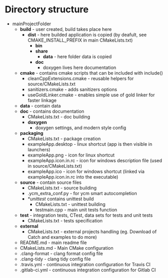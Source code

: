 


# Directory structure

* mainProjectFolder
    - **build** - user created, build takes place here
        + **dist** - here builded application is copied (by deafult, see CMAKE_INSTALL_PREFIX in main CMakeLists.txt)
            * **bin**
            * **share**
                - **data** - here folder data is copied
            * **doc**
                - doxygen lives here documentation
    - **cmake** - contains cmake scripts that can be included with include()
        + cleanCppExtensions.cmake - reusable helpers for source/CMakeLists.txt
        + sanitizers.cmake - adds sanitizers options
        + useGoldLinker.cmake - enables simple use of gold linker for faster linkage
    - **data** - contain data
    - **doc** - contains documentation
        + CMakeLists.txt - doc building
        + **doxygen**
            * doxygen settings, and modern style config
    - **packaging**
        + CMakeLists.txt - package creation
        + exampleApp.desktop - linux shortcut (app is then visible in launchers)
        + exampleApp.png - icon for linux shortcut
        + exampleApp.icon.in.rc - icon for windows description file (used in source/CMakeLists.txt)
        + exampleApp.ico - icon for windows shortcut (linked via exampleApp.icon.in.rc into the executable)
    - **source** - contain source files
        + CMakeLists.txt - source building
        + .ycm_extra_conf.py - for ycm smart autocompletion
        + **unittest* contains unittest build
            + CMakeLists.txt - unittest building
            + testmain.cpp - main unit tests function
    - **test** - integration tests, CTest, data sets for tests and unit tests
        + CMakeLists.txt - tests specification
    - **external**
        + CMakeLists.txt - external projects handling (eg. Download of Catch and examples to do more)
    - README.md - main readme file
    - CMakeLists.md - Main CMake configuration
    - .clang-format - clang format config file
    - .clang-tidy - clang tidy config file
    - .travis.yml - continuous integration configuration for Travis CI
    - .gitlab-ci.yml - continuous integration configuration for Gitlab CI


